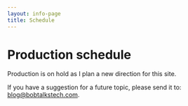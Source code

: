 ```yaml
---
layout: info-page
title: Schedule
---
```


# Production schedule
<a id="production_schedule"/>
Production is on hold as I plan a new direction for this site.

If you have a suggestion for a future topic, please send it to: blog@bobtalkstech.com.

